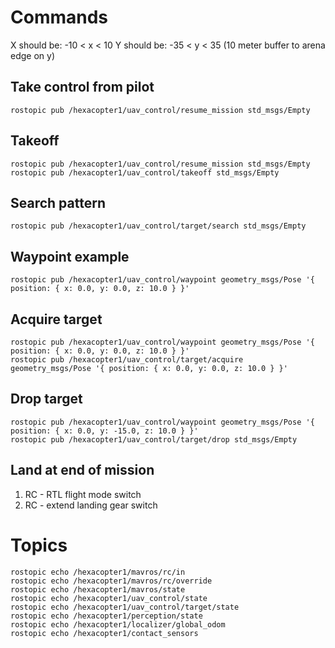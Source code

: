 # Commands

X should be: -10 < x < 10
Y should be: -35 < y < 35 (10 meter buffer to arena edge on y)

## Take control from pilot
    rostopic pub /hexacopter1/uav_control/resume_mission std_msgs/Empty

## Takeoff
    rostopic pub /hexacopter1/uav_control/resume_mission std_msgs/Empty
    rostopic pub /hexacopter1/uav_control/takeoff std_msgs/Empty

## Search pattern
    rostopic pub /hexacopter1/uav_control/target/search std_msgs/Empty

## Waypoint example
    rostopic pub /hexacopter1/uav_control/waypoint geometry_msgs/Pose '{ position: { x: 0.0, y: 0.0, z: 10.0 } }'

## Acquire target
    rostopic pub /hexacopter1/uav_control/waypoint geometry_msgs/Pose '{ position: { x: 0.0, y: 0.0, z: 10.0 } }'
    rostopic pub /hexacopter1/uav_control/target/acquire geometry_msgs/Pose '{ position: { x: 0.0, y: 0.0, z: 10.0 } }'

## Drop target
    rostopic pub /hexacopter1/uav_control/waypoint geometry_msgs/Pose '{ position: { x: 0.0, y: -15.0, z: 10.0 } }'
    rostopic pub /hexacopter1/uav_control/target/drop std_msgs/Empty

## Land at end of mission
1. RC - RTL flight mode switch
2. RC - extend landing gear switch

# Topics

    rostopic echo /hexacopter1/mavros/rc/in
    rostopic echo /hexacopter1/mavros/rc/override
    rostopic echo /hexacopter1/mavros/state
    rostopic echo /hexacopter1/uav_control/state
    rostopic echo /hexacopter1/uav_control/target/state
    rostopic echo /hexacopter1/perception/state
    rostopic echo /hexacopter1/localizer/global_odom
    rostopic echo /hexacopter1/contact_sensors
